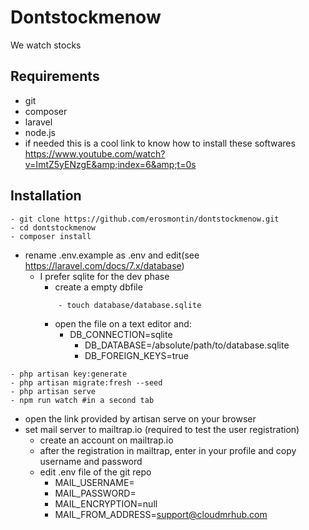# Dontstockmenow
We watch stocks

## Requirements
- git
- composer
- laravel
- node.js
- if needed this is a cool link to know how to install these softwares
https://www.youtube.com/watch?v=ImtZ5yENzgE&amp;index=6&amp;t=0s

## Installation
```
- git clone https://github.com/erosmontin/dontstockmenow.git
- cd dontstockmenow
- composer install 
```
-  rename .env.example as .env and edit(see https://laravel.com/docs/7.x/database)
    - I prefer sqlite for the dev phase
        - create a empty dbfile  
        ```
            - touch database/database.sqlite
      ```
        - open the file on a text editor and:
            - DB_CONNECTION=sqlite
                - DB_DATABASE=/absolute/path/to/database.sqlite
                - DB_FOREIGN_KEYS=true
 ```
- php artisan key:generate
- php artisan migrate:fresh --seed
- php artisan serve
- npm run watch #in a second tab
```
- open the link provided by artisan serve on your browser
- set mail server to mailtrap.io (required to test the user registration)
    - create an account on mailtrap.io
    - after the registration in mailtrap, enter in your profile and copy username and password
    - edit .env file of the git repo 
        - MAIL_USERNAME=
        - MAIL_PASSWORD=
        - MAIL_ENCRYPTION=null
        - MAIL_FROM_ADDRESS=support@cloudmrhub.com
 
